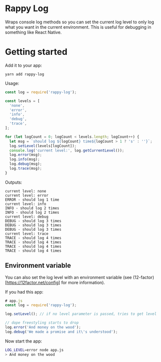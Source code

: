 # Rappy Log

Wraps console log methods so you can set the current log level to only log what you want in the current environment. This is useful for debugging in something like React Native.

# Getting started

Add it to your app:
```
yarn add rappy-log
```

Usage:
```javascript
const log = require('rappy-log');

const levels = [
  'none',
  'error',
  'info',
  'debug',
  'trace',
];

for (let logCount = 0; logCount < levels.length; logCount++) {
  let msg = `should log ${logCount} time${logCount > 1 ? 's' : ''}`;
  log.setLevel(levels[logCount]);
  console.log('current level:', log.getCurrentLevel());
  log.error(msg);
  log.info(msg);
  log.debug(msg);
  log.trace(msg);
}
```
Outputs:
```
current level: none
current level: error
ERROR - should log 1 time
current level: info
INFO - should log 2 times
INFO - should log 2 times
current level: debug
DEBUG - should log 3 times
DEBUG - should log 3 times
DEBUG - should log 3 times
current level: trace
TRACE - should log 4 times
TRACE - should log 4 times
TRACE - should log 4 times
TRACE - should log 4 times
```

## Environment variable

You can also set the log level with an environment variable (see (12-factor)[https://12factor.net/config] for more information).

If you had this app:
```js
# app.js
const log = require('rappy-log');

log.setLevel(); // if no level parameter is passed, tries to get level from environment

// dope freestyling starts to drop
log.error('And money on the wood');
log.debug('We made a promise and it\'s understood');
```

Now start the app:
```zsh
LOG_LEVEL=error node app.js
> And money on the wood
```
